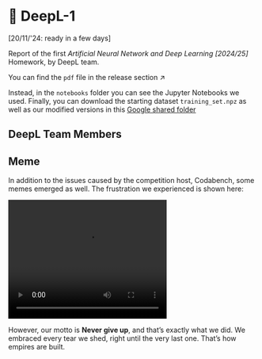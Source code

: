 # 🧠 DeepL-1

[20/11/'24: ready in a few days]  

Report of the first *Artificial Neural Network and Deep Learning [2024/25]* Homework, by DeepL team.

You can find the `pdf` file in the release section ↗️  

Instead, in the `notebooks` folder you can see the Jupyter Notebooks we used. Finally, you can download the starting dataset `training_set.npz` as well as our modified versions in this [Google shared folder](https://drive.google.com/drive/folders/1ooHaQ6mt1MRbEPV5rCKzh-goHEwEMqzy?usp=sharing)

## DeepL Team Members

## Meme

In addition to the issues caused by the competition host, Codabench, some memes emerged as well. The frustration we experienced is shown here: 

<video width="320" height="240" controls>
  <source src="meme/gif.mp4" type="video/mp4">
  Your browser does not support the video tag.
</video>

However, our motto is **Never give up**, and that’s exactly what we did. We embraced every tear we shed, right until the very last one. That’s how empires are built.



